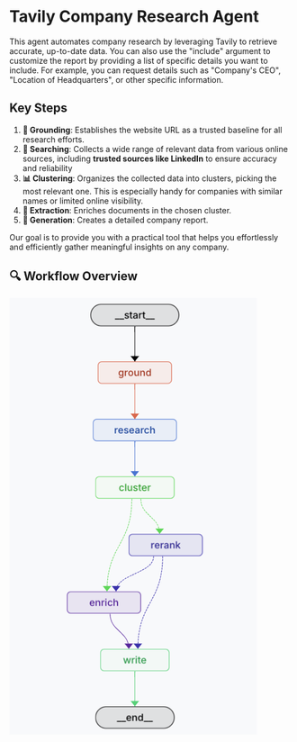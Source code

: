 # Tavily Company Research Agent

This agent automates company research by leveraging Tavily to retrieve accurate, up-to-date data. You can also use the "include" argument to customize the report by providing a list of specific details you want to include. For example, you can request details such as "Company's CEO", "Location of Headquarters", or other specific information.

## Key Steps

1. **🔗 Grounding**: Establishes the website URL as a trusted baseline for all research efforts.
2. **🔎 Searching**: Collects a wide range of relevant data from various online sources, including **trusted sources like LinkedIn** to ensure accuracy and reliability
3. **📊 Clustering**: Organizes the collected data into clusters, picking the most relevant one. This is especially handy for companies with similar names or limited online visibility.  
4. **🚀 Extraction**: Enriches documents in the chosen cluster.  
5. **📝 Generation**: Creates a detailed company report.  

Our goal is to provide you with a practical tool that helps you effortlessly and efficiently gather meaningful insights on any company.

## 🔍 Workflow Overview

![Workflow Graph](graph.png)